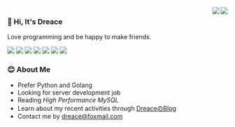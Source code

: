 
<a href="#">
<img align="right" src="https://github-readme-stats-git-master.dreace.vercel.app/api?icon_color=586069&hide_border=true&title_color=a0a9af&username=dreace&show_icons=true">
<img align="right" src="https://github-readme-stats-git-master.dreace.vercel.app/api/top-langs/?username=dreace&layout=compact&icon_color=586069&hide_border=true&title_color=a0a9af">
</a>

### 👋 Hi, It's Dreace
Love programming and be happy to make friends.

![](https://img.shields.io/badge/-Go-00ADD8?style=flat-square&logo=Go&logoColor=fff)
![](https://img.shields.io/badge/-Python-3776AB?style=flat-square&logo=Python&logoColor=fff)
![](https://img.shields.io/badge/-Flask-000000?style=flat-square&logo=Flask&logoColor=fff)
![](https://img.shields.io/badge/-TypeScript-007ACC?style=flat-square&logo=TypeScript)
![](https://img.shields.io/badge/-React-000000?style=flat-square&logo=React&logoColor=fff)
![](https://img.shields.io/badge/-Windows-0078D6?style=flat-square&logo=Windows)
![](https://img.shields.io/badge/-Docker-2496ED?style=flat-square&logo=Docker&logoColor=fff)


### 😊 About Me
- Prefer Python and Golang
- Looking for server development job
- Reading *High Performance MySQL*
- Learn about my recent activities through [DreaceのBlog](https://blog.dreace.top/)
- Contact me by <dreace@foxmail.com>
